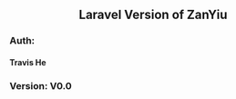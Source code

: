 <h2 align="center">Laravel Version of ZanYiu</h2>
<h3>Auth: </h3><h4>Travis He</h4>
<h3>Version: V0.0 </h3>
